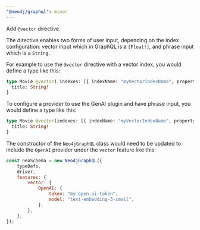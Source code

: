 ```yaml
---
"@neo4j/graphql": minor
---
```


Add `@vector` directive.

The directive enables two forms of user input, depending on the index configuration: vector input which in GraphQL is a `[Float!]`, and phrase input which is a `String`.

For example to use the `@vector` directive with a vector index, you would define a type like this:

```graphql
type Movie @vector( indexes: [{ indexName: "myVectorIndexName", propertyName: "embedding", queryName: "searchForRelatedMovies" }]) {
  title: String!
}
```

To configure a provider to use the GenAI plugin and have phrase input, you would define a type like this:

```graphql
type Movie @vector(indexes: [{ indexName: "myVectorIndexName", propertyName: "embedding", queryName: "searchForRelatedMovies", provider: OpenAI  }]) {
  title: String!
}
```

The constructor of the `Neo4jGraphQL` class would need to be updated to include the `OpenAI` provider under the `vector` feature like this:

```javascript
const neoSchema = new Neo4jGraphQL({
    typeDefs,
    driver,
    features: {
        vector: {
            OpenAI: {
                token: "my-open-ai-token",
                model: "text-embedding-3-small",
            },
        },
    },
});
```